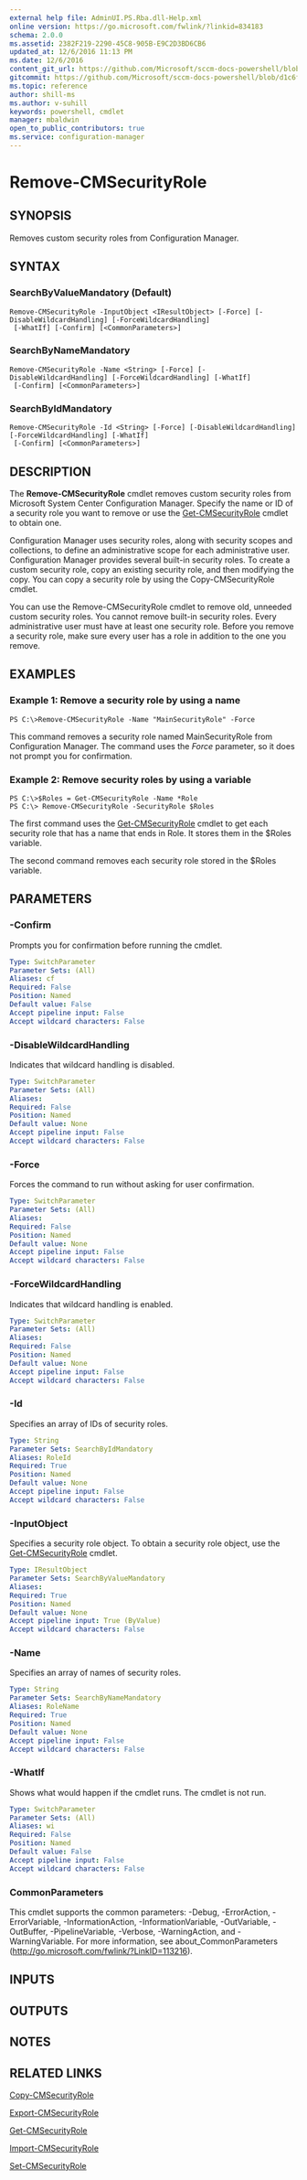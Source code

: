 ```yaml
---
external help file: AdminUI.PS.Rba.dll-Help.xml
online version: https://go.microsoft.com/fwlink/?linkid=834183
schema: 2.0.0
ms.assetid: 2382F219-2290-45C8-905B-E9C2D3BD6CB6
updated_at: 12/6/2016 11:13 PM
ms.date: 12/6/2016
content_git_url: https://github.com/Microsoft/sccm-docs-powershell/blob/master/sccm-cmdlets/ConfigurationManager/vlatest/Remove-CMSecurityRole.md
gitcommit: https://github.com/Microsoft/sccm-docs-powershell/blob/d1c6f0eeb340f832b2254d78bbd1bc9245dc24fc/sccm-cmdlets/ConfigurationManager/vlatest/Remove-CMSecurityRole.md
ms.topic: reference
author: shill-ms
ms.author: v-suhill
keywords: powershell, cmdlet
manager: mbaldwin
open_to_public_contributors: true
ms.service: configuration-manager
---
```


# Remove-CMSecurityRole

## SYNOPSIS
Removes custom security roles from Configuration Manager.

## SYNTAX

### SearchByValueMandatory (Default)
```
Remove-CMSecurityRole -InputObject <IResultObject> [-Force] [-DisableWildcardHandling] [-ForceWildcardHandling]
 [-WhatIf] [-Confirm] [<CommonParameters>]
```

### SearchByNameMandatory
```
Remove-CMSecurityRole -Name <String> [-Force] [-DisableWildcardHandling] [-ForceWildcardHandling] [-WhatIf]
 [-Confirm] [<CommonParameters>]
```

### SearchByIdMandatory
```
Remove-CMSecurityRole -Id <String> [-Force] [-DisableWildcardHandling] [-ForceWildcardHandling] [-WhatIf]
 [-Confirm] [<CommonParameters>]
```

## DESCRIPTION
The **Remove-CMSecurityRole** cmdlet removes custom security roles from Microsoft System Center Configuration Manager.
Specify the name or ID of a security role you want to remove or use the [Get-CMSecurityRole](./Get-CMSecurityRole.md) cmdlet to obtain one.

Configuration Manager uses security roles, along with security scopes and collections, to define an administrative scope for each administrative user.
Configuration Manager provides several built-in security roles.
To create a custom security role, copy an existing security role, and then modifying the copy.
You can copy a security role by using the Copy-CMSecurityRole cmdlet.

You can use the Remove-CMSecurityRole cmdlet to remove old, unneeded custom security roles.
You cannot remove built-in security roles.
Every administrative user must have at least one security role.
Before you remove a security role, make sure every user has a role in addition to the one you remove.

## EXAMPLES

### Example 1: Remove a security role by using a name
```
PS C:\>Remove-CMSecurityRole -Name "MainSecurityRole" -Force
```

This command removes a security role named MainSecurityRole from Configuration Manager.
The command uses the *Force* parameter, so it does not prompt you for confirmation.

### Example 2: Remove security roles by using a variable
```
PS C:\>$Roles = Get-CMSecurityRole -Name *Role 
PS C:\> Remove-CMSecurityRole -SecurityRole $Roles
```

The first command uses the [Get-CMSecurityRole](./Get-CMSecurityRole.md) cmdlet to get each security role that has a name that ends in Role.
It stores them in the $Roles variable.

The second command removes each security role stored in the $Roles variable.

## PARAMETERS

### -Confirm
Prompts you for confirmation before running the cmdlet.

```yaml
Type: SwitchParameter
Parameter Sets: (All)
Aliases: cf
Required: False
Position: Named
Default value: False
Accept pipeline input: False
Accept wildcard characters: False
```

### -DisableWildcardHandling
Indicates that wildcard handling is disabled.

```yaml
Type: SwitchParameter
Parameter Sets: (All)
Aliases: 
Required: False
Position: Named
Default value: None
Accept pipeline input: False
Accept wildcard characters: False
```

### -Force
Forces the command to run without asking for user confirmation.

```yaml
Type: SwitchParameter
Parameter Sets: (All)
Aliases: 
Required: False
Position: Named
Default value: None
Accept pipeline input: False
Accept wildcard characters: False
```

### -ForceWildcardHandling
Indicates that wildcard handling is enabled.

```yaml
Type: SwitchParameter
Parameter Sets: (All)
Aliases: 
Required: False
Position: Named
Default value: None
Accept pipeline input: False
Accept wildcard characters: False
```

### -Id
Specifies an array of IDs of security roles.

```yaml
Type: String
Parameter Sets: SearchByIdMandatory
Aliases: RoleId
Required: True
Position: Named
Default value: None
Accept pipeline input: False
Accept wildcard characters: False
```

### -InputObject
Specifies a security role object.
To obtain a security role object, use the [Get-CMSecurityRole](./Get-CMSecurityRole.md) cmdlet.

```yaml
Type: IResultObject
Parameter Sets: SearchByValueMandatory
Aliases: 
Required: True
Position: Named
Default value: None
Accept pipeline input: True (ByValue)
Accept wildcard characters: False
```

### -Name
Specifies an array of names of security roles.

```yaml
Type: String
Parameter Sets: SearchByNameMandatory
Aliases: RoleName
Required: True
Position: Named
Default value: None
Accept pipeline input: False
Accept wildcard characters: False
```

### -WhatIf
Shows what would happen if the cmdlet runs.
The cmdlet is not run.

```yaml
Type: SwitchParameter
Parameter Sets: (All)
Aliases: wi
Required: False
Position: Named
Default value: False
Accept pipeline input: False
Accept wildcard characters: False
```

### CommonParameters
This cmdlet supports the common parameters: -Debug, -ErrorAction, -ErrorVariable, -InformationAction, -InformationVariable, -OutVariable, -OutBuffer, -PipelineVariable, -Verbose, -WarningAction, and -WarningVariable. For more information, see about_CommonParameters (http://go.microsoft.com/fwlink/?LinkID=113216).

## INPUTS

## OUTPUTS

## NOTES

## RELATED LINKS

[Copy-CMSecurityRole](xref:ConfigurationManager/vlatest/Copy-CMSecurityRole.md)

[Export-CMSecurityRole](xref:ConfigurationManager/vlatest/Export-CMSecurityRole.md)

[Get-CMSecurityRole](xref:ConfigurationManager/vlatest/Get-CMSecurityRole.md)

[Import-CMSecurityRole](xref:ConfigurationManager/vlatest/Import-CMSecurityRole.md)

[Set-CMSecurityRole](xref:ConfigurationManager/vlatest/Set-CMSecurityRole.md)



